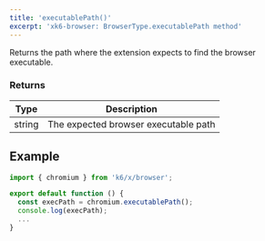 ```yaml
---
title: 'executablePath()'
excerpt: 'xk6-browser: BrowserType.executablePath method'
---
```


Returns the path where the extension expects to find the browser executable.


### Returns

| Type   | Description                          |
|--------|--------------------------------------|
| string | The expected browser executable path |


## Example

[//]: # (eslint-skip)

```javascript
import { chromium } from 'k6/x/browser';

export default function () {
  const execPath = chromium.executablePath();
  console.log(execPath);
  ...
}
```
